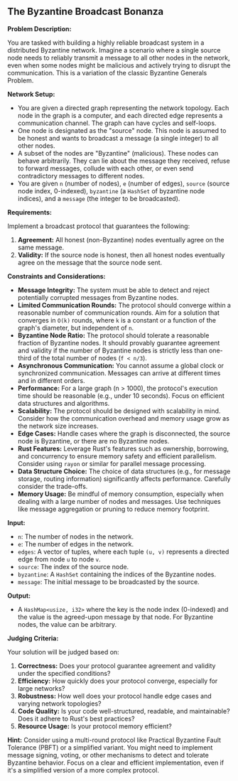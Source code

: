 ## The Byzantine Broadcast Bonanza

**Problem Description:**

You are tasked with building a highly reliable broadcast system in a distributed Byzantine network. Imagine a scenario where a single source node needs to reliably transmit a message to all other nodes in the network, even when some nodes might be malicious and actively trying to disrupt the communication. This is a variation of the classic Byzantine Generals Problem.

**Network Setup:**

*   You are given a directed graph representing the network topology. Each node in the graph is a computer, and each directed edge represents a communication channel. The graph can have cycles and self-loops.
*   One node is designated as the "source" node. This node is assumed to be honest and wants to broadcast a message (a single integer) to all other nodes.
*   A subset of the nodes are "Byzantine" (malicious). These nodes can behave arbitrarily. They can lie about the message they received, refuse to forward messages, collude with each other, or even send contradictory messages to different nodes.
*   You are given `n` (number of nodes), `e` (number of edges), `source` (source node index, 0-indexed), `byzantine` (a `HashSet` of byzantine node indices), and a `message` (the integer to be broadcasted).

**Requirements:**

Implement a broadcast protocol that guarantees the following:

1.  **Agreement:** All honest (non-Byzantine) nodes eventually agree on the same message.
2.  **Validity:** If the source node is honest, then all honest nodes eventually agree on the message that the source node sent.

**Constraints and Considerations:**

*   **Message Integrity:** The system must be able to detect and reject potentially corrupted messages from Byzantine nodes.
*   **Limited Communication Rounds:** The protocol should converge within a reasonable number of communication rounds. Aim for a solution that converges in `O(k)` rounds, where `k` is a constant or a function of the graph's diameter, but independent of `n`.
*   **Byzantine Node Ratio:** The protocol should tolerate a reasonable fraction of Byzantine nodes. It should provably guarantee agreement and validity if the number of Byzantine nodes is strictly less than one-third of the total number of nodes (`f < n/3`).
*   **Asynchronous Communication:** You cannot assume a global clock or synchronized communication. Messages can arrive at different times and in different orders.
*   **Performance:** For a large graph (n > 1000), the protocol's execution time should be reasonable (e.g., under 10 seconds). Focus on efficient data structures and algorithms.
*   **Scalability:** The protocol should be designed with scalability in mind. Consider how the communication overhead and memory usage grow as the network size increases.
*   **Edge Cases:** Handle cases where the graph is disconnected, the source node is Byzantine, or there are no Byzantine nodes.
*   **Rust Features:** Leverage Rust's features such as ownership, borrowing, and concurrency to ensure memory safety and efficient parallelism.  Consider using `rayon` or similar for parallel message processing.
*   **Data Structure Choice:** The choice of data structures (e.g., for message storage, routing information) significantly affects performance. Carefully consider the trade-offs.
*   **Memory Usage:** Be mindful of memory consumption, especially when dealing with a large number of nodes and messages. Use techniques like message aggregation or pruning to reduce memory footprint.

**Input:**

*   `n`: The number of nodes in the network.
*   `e`: The number of edges in the network.
*   `edges`: A vector of tuples, where each tuple `(u, v)` represents a directed edge from node `u` to node `v`.
*   `source`: The index of the source node.
*   `byzantine`: A `HashSet` containing the indices of the Byzantine nodes.
*   `message`: The initial message to be broadcasted by the source.

**Output:**

*   A `HashMap<usize, i32>` where the key is the node index (0-indexed) and the value is the agreed-upon message by that node. For Byzantine nodes, the value can be arbitrary.

**Judging Criteria:**

Your solution will be judged based on:

1.  **Correctness:** Does your protocol guarantee agreement and validity under the specified conditions?
2.  **Efficiency:** How quickly does your protocol converge, especially for large networks?
3.  **Robustness:** How well does your protocol handle edge cases and varying network topologies?
4.  **Code Quality:** Is your code well-structured, readable, and maintainable? Does it adhere to Rust's best practices?
5.  **Resource Usage:** Is your protocol memory efficient?

**Hint:** Consider using a multi-round protocol like Practical Byzantine Fault Tolerance (PBFT) or a simplified variant. You might need to implement message signing, voting, or other mechanisms to detect and tolerate Byzantine behavior. Focus on a clear and efficient implementation, even if it's a simplified version of a more complex protocol.
